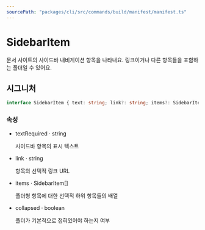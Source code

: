 ```yaml
---
sourcePath: "packages/cli/src/commands/build/manifest/manifest.ts"
---
```


# SidebarItem

 
문서 사이트의 사이드바 내비게이션 항목을 나타내요. 링크이거나 다른 항목들을 포함하는 폴더일 수 있어요.


## 시그니처

```typescript
interface SidebarItem { text: string; link?: string; items?: SidebarItem[]; collapsed?: boolean }
```

### 속성

<ul class="post-parameters-ul">
  <li class="post-parameters-li post-parameters-li-root">
    <span class="post-parameters--name">text</span><span class="post-parameters--required">Required</span> · <span class="post-parameters--type">string</span>
    <br/>
    <p class="post-parameters--description">사이드바 항목의 표시 텍스트</p>
  </li>
  <li class="post-parameters-li post-parameters-li-root">
    <span class="post-parameters--name">link</span> · <span class="post-parameters--type">string</span>
    <br/>
    <p class="post-parameters--description">항목의 선택적 링크 URL</p>
  </li>
  <li class="post-parameters-li post-parameters-li-root">
    <span class="post-parameters--name">items</span> · <span class="post-parameters--type">SidebarItem[]</span>
    <br/>
    <p class="post-parameters--description">폴더형 항목에 대한 선택적 하위 항목들의 배열</p>
  </li>
  <li class="post-parameters-li post-parameters-li-root">
    <span class="post-parameters--name">collapsed</span> · <span class="post-parameters--type">boolean</span>
    <br/>
    <p class="post-parameters--description">폴더가 기본적으로 접혀있어야 하는지 여부</p>
  </li>
</ul>
